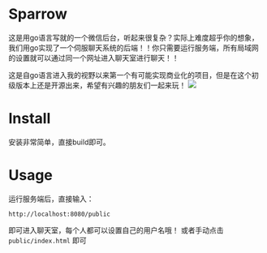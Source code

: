 # Sparrow

这是用go语言写就的一个微信后台，听起来很复杂？实际上难度超乎你的想象，我们用go实现了一个伺服聊天系统的后端！！你只需要运行服务端，所有局域网的设置就可以通过同一个网址进入聊天室进行聊天！！

这是自go语言进入我的视野以来第一个有可能实现商业化的项目，但是在这个初级版本上还是开源出来，希望有兴趣的朋友们一起来玩！
![](https://i.loli.net/2018/03/09/5aa202d2d7263.jpeg)

# Install

安装非常简单，直接build即可。

# Usage
运行服务端后，直接输入：

```
http://localhost:8080/public
```
即可进入聊天室，每个人都可以设置自己的用户名哦！
或者手动点击 `public/index.html` 即可